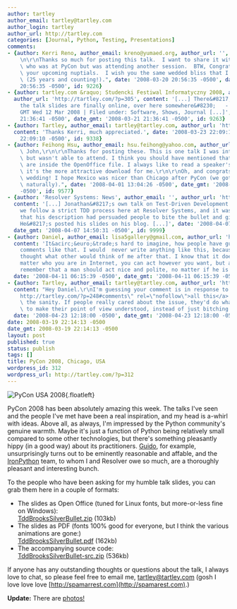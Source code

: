 ```yaml
---
author: tartley
author_email: tartley@tartley.com
author_login: tartley
author_url: http://tartley.com
categories: [Journal, Python, Testing, Presentations]
comments:
- {author: Kerri Reno, author_email: kreno@yumaed.org, author_url: '', content: "Jon,\r\
    \n\r\nThanks so much for posting this talk.  I want to share it with a colleague\
    \ who was at PyCon but was attending another session.  BTW, Congratulations on\
    \ your upcoming nuptials.  I wish you the same wedded bliss that I have experienced\
    \ (25 years and counting!).", date: '2008-03-20 20:56:35 -0500', date_gmt: '2008-03-20
    20:56:35 -0500', id: 9226}
- {author: tartley.com &raquo; Studencki Festiwal Informatyczny 2008, author_email: '',
  author_url: 'http://tartley.com/?p=305', content: '[...] There&#8217;s photos, and
    the talk slides are finally online, over here somewhere&#8230;   - Tartley, 11:00
    GMT Wed 12 Mar 2008 | Filed under: Software, Shows, Journal [...]', date: '2008-03-21
    21:36:41 -0500', date_gmt: '2008-03-21 21:36:41 -0500', id: 9263}
- {author: Tartley, author_email: tartley@tartley.com, author_url: 'http://tartley.com',
  content: 'Thanks Kerri, much appreciated.', date: '2008-03-23 22:09:10 -0500', date_gmt: '2008-03-23
    22:09:10 -0500', id: 9338}
- {author: Feihong Hsu, author_email: hsu.feihong@yahoo.com, author_url: '', content: "Hi\
    \ John,\r\n\r\nThanks for posting these. This is one talk I was interested in\
    \ but wasn't able to attend. I think you should have mentioned that your notes\
    \ are inside the OpenOffice file. I always like to read a speaker's notes, so\
    \ it's the more attractive download for me.\r\n\r\nOh, and congrats on your recent\
    \ wedding! I hope Mexico was nicer than Chicago after PyCon (we got more snow,\
    \ naturally).", date: '2008-04-01 13:04:26 -0500', date_gmt: '2008-04-01 13:04:26
    -0500', id: 9577}
- {author: 'Resolver Systems: News', author_email: '', author_url: 'http://www.resolversystems.com/news/?p=50',
  content: '[...] Jonathan&#8217;s own talk on Test-Driven Development went down well;
    we follow a strict TDD process here at Resolver Systems, and it was good to hear
    that his description had persuaded people to bite the bullet and give it a go.&Acirc;&nbsp;
    He&#8217;s posted his slides on his blog. [...]', date: '2008-04-07 14:50:31 -0500',
  date_gmt: '2008-04-07 14:50:31 -0500', id: 9999}
- {author: Daniel, author_email: lisa5gallery@gmail.com, author_url: 'http://ass-of-matt-masterbate.loinfree.nx.cn/',
  content: 'It&acirc;&euro;&trade;s hard to imagine, how people have guts to write
    comments like that. I would  never write anything like this, because I would have
    thought what other would think of me after that. I know that it doesn&acirc;&euro;&trade;t
    matter who you are in Internet, you can act however you want, but anyway I would
    remember that a man should act nice and polite, no matter if he is online or offline',
  date: '2008-04-11 06:15:39 -0500', date_gmt: '2008-04-11 06:15:39 -0500', id: 10087}
- {author: Tartley, author_email: tartley@tartley.com, author_url: 'http://tartley.com',
  content: "Hey Daniel.\r\nI'm guessing your comment is in response to <a href=\"\
    http://tartley.com/?p=248#comments\" rel=\"nofollow\">all this</a>. Thanks for\
    \ the sanity. If people really cared about the issue, they'd do what they could\
    \ to make their point of view understood, instead of just bitching people out.",
  date: '2008-04-23 12:18:00 -0500', date_gmt: '2008-04-23 12:18:00 -0500', id: 10575}
date: 2008-03-19 22:14:13 -0500
date_gmt: 2008-03-19 22:14:13 -0500
layout: post
published: true
status: publish
tags: []
title: PyCon 2008, Chicago, USA
wordpress_id: 312
wordpress_url: http://tartley.com/?p=312
---
```


![PyCon USA
2008](/assets/2008/03/pyconusa2008.jpg){.floatleft}

PyCon 2008 has been absolutely amazing this week. The talks I've seen
and the people I've met have been a real inspiration, and my head is
a-whirl with ideas. Above all, as always, I'm impressed by the Python
community's genuine warmth. Maybe it's just a function of Python being
relatively small compared to some other technologies, but there's
something pleasantly hippy (in a good way) about its practitioners.
[Guido](http://en.wikipedia.org/wiki/Guido_van_Rossum), for example,
unsurprisingly turns out to be eminently reasonable and affable, and the
[IronPython](http://www.codeplex.com/Wiki/View.aspx?ProjectName=IronPython)
team, to whom I and Resolver owe so much, are a thoroughly pleasant and
interesting bunch.

To the people who have been asking for my humble talk slides, you can
grab them here in a couple of formats:

-   The slides as Open Office (tuned for Linux fonts, but more-or-less
    fine on Windows):\
    [TddBrooksSilverBullet.zip](/assets/2008/03/tddbrookssilverbullet.zip "TddBrooksSilverBullet.zip (103kb)")
    (103kb)
-   The slides as PDF (fonts 100% good for everyone, but I think the
    various animations are gone:)\
    [TddBrooksSilverBullet.pdf](/assets/2008/03/tddbrookssilverbullet.pdf "TddBrooksSilverBullet.pdf (162kb)")
    (162kb)
-   The accompanying source code:\
    [TddBrooksSilverBullet-src.zip](/assets/2008/03/tddbrookssilverbullet-src.zip "TddBrooksSilverBullet-src.zip (536kb)")
    (536kb)

If anyone has any outstanding thoughts or questions about the talk, I
always love to chat, so please feel free to email me,
tartley@tartley.com (gosh I love love love
[http://spamarrest.com](http://spamarest.com).)

**Update:** There are
[photos!](http://picasaweb.google.co.uk/tartley/20080313PyCon)
